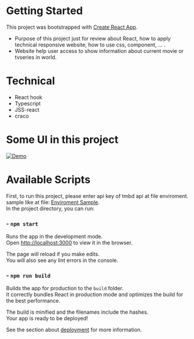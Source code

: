 # Getting Started

This project was bootstrapped with [Create React App](https://github.com/facebook/create-react-app).

- Purpose of this project just for review about React, how to apply technical responsive website, how to use css, component, ... .
- Website help user access to show information about current movie or tvseries in world.

# Technical

- React hook
- Typescript
- JSS-react
- craco

# Some UI in this project

[![Demo](./webUi/demo.png)](./webUi/demo.png)

# Available Scripts

First, to run this project, please enter api key of tmbd api at file enviroment.\
sample like at file: [Enviroment Sample](.env.production).\
In the project directory, you can run:

### - `npm start`

Runs the app in the development mode.\
Open [http://localhost:3000](http://localhost:3000) to view it in the browser.

The page will reload if you make edits.\
You will also see any lint errors in the console.

### - `npm run build`

Builds the app for production to the `build` folder.\
It correctly bundles React in production mode and optimizes the build for the best performance.

The build is minified and the filenames include the hashes.\
Your app is ready to be deployed!

See the section about [deployment](https://facebook.github.io/create-react-app/docs/deployment) for more information.
